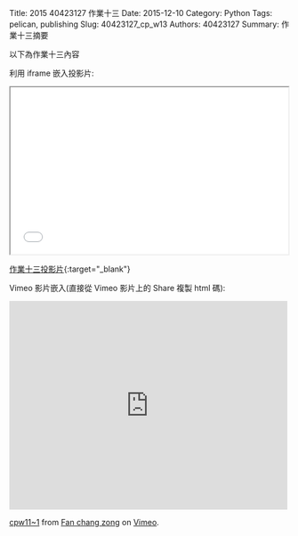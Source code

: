 Title: 2015 40423127 作業十三
Date: 2015-12-10
Category: Python
Tags: pelican, publishing
Slug: 40423127_cp_w13
Authors: 40423127
Summary: 作業十三摘要

以下為作業十三內容

利用 iframe 嵌入投影片:

<iframe src="40423127_cp_w13_p.html" width="500" height="300"></iframe>

[作業十三投影片](40423127_cp_w13_p.html){:target="_blank"}


Vimeo 影片嵌入(直接從 Vimeo 影片上的 Share 複製 html 碼):

<iframe src="https://player.vimeo.com/video/147750271" width="500" height="375" frameborder="0" webkitallowfullscreen mozallowfullscreen allowfullscreen></iframe> <p><a href="https://vimeo.com/147750271">cpw11~1</a> from <a href="https://vimeo.com/user46458423">Fan chang zong</a> on <a href="https://vimeo.com">Vimeo</a>.</p>